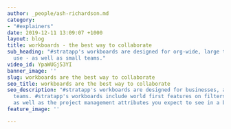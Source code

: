 ```yaml
---
author: _people/ash-richardson.md
category:
- "#explainers"
date: 2019-12-11 13:09:07 +1000
layout: blog
title: workboards - the best way to collaborate
sub_heading: "#stratapp's workboards are designed for org-wide, large team and international
  use - as well as small teams."
video_id: YpaWUGj53YI
banner_image: ''
slug: workboards are the best way to collaborate
seo_title: workboards are the best way to collaborate
seo_description: "#stratapp's workboards are designed for businesses, as well as small
  teams. #stratapp's workboards include world first features on filters and social,
  as well as the project management attributes you expect to see in a business context."
feature_image: ''

---
```

